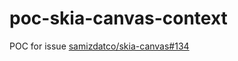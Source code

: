 # poc-skia-canvas-context

POC for issue [samizdatco/skia-canvas#134](https://github.com/samizdatco/skia-canvas/issues/134)
